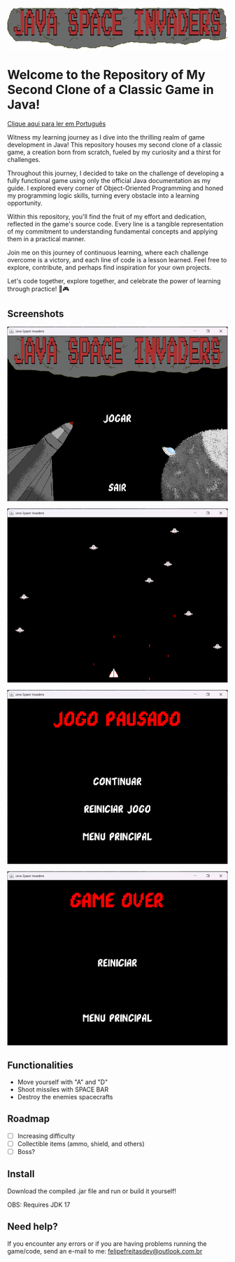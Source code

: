 
![Logo](https://github.com/Marchinner/JSpaceInvaders/blob/main/res/screenshots/print_logo.png?raw=true)

# Welcome to the Repository of My Second Clone of a Classic Game in Java! 

[Clique aqui para ler em Português](https://github.com/Marchinner/JPong/blob/master/res/README-ptbr.md)

Witness my learning journey as I dive into the thrilling realm of game development in Java! This repository houses my second clone of a classic game, a creation born from scratch, fueled by my curiosity and a thirst for challenges.

Throughout this journey, I decided to take on the challenge of developing a fully functional game using only the official Java documentation as my guide. I explored every corner of Object-Oriented Programming and honed my programming logic skills, turning every obstacle into a learning opportunity.

Within this repository, you'll find the fruit of my effort and dedication, reflected in the game's source code. Every line is a tangible representation of my commitment to understanding fundamental concepts and applying them in a practical manner.

Join me on this journey of continuous learning, where each challenge overcome is a victory, and each line of code is a lesson learned. Feel free to explore, contribute, and perhaps find inspiration for your own projects.

Let's code together, explore together, and celebrate the power of learning through practice! 🚀🎮

## Screenshots

![App Screenshot](https://github.com/Marchinner/JSpaceInvaders/blob/main/res/screenshots/print_mainMenu.png?raw=true)

![App Screenshot](https://github.com/Marchinner/JSpaceInvaders/blob/main/res/screenshots/print_playing.png?raw=true)

![App Screenshot](https://github.com/Marchinner/JSpaceInvaders/blob/main/res/screenshots/print_paused.png?raw=true)

![App Screenshot](https://github.com/Marchinner/JSpaceInvaders/blob/main/res/screenshots/print_gameOver.png?raw=true)


## Functionalities

- Move yourself with "A" and "D"
- Shoot missiles with SPACE BAR
- Destroy the enemies spacecrafts

## Roadmap

- [ ] Increasing difficulty
- [ ] Collectible items (ammo, shield, and others)
- [ ] Boss?

## Install

Download the compiled .jar file and run or build it yourself!

OBS: Requires JDK 17
## Need help?

If you encounter any errors or if you are having problems running the game/code, send an e-mail to me: felipefreitasdev@outlook.com.br
